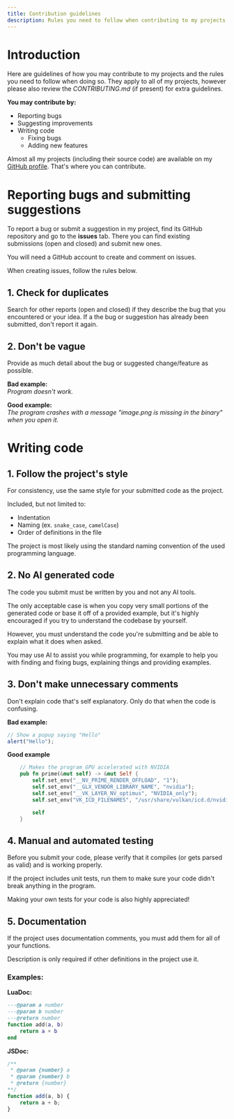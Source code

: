 ```yaml
---
title: Contribution guidelines
description: Rules you need to follow when contributing to my projects
---
```


# Introduction

Here are guidelines of how you may contribute to my projects and the rules you need to follow when doing so.
They apply to all of my projects, however please also review the *CONTRIBUTING.md* (if present) for extra guidelines.

**You may contribute by:**
- Reporting bugs
- Suggesting improvements
- Writing code
    - Fixing bugs
    - Adding new features

Almost all my projects (including their source code) are available on my [GitHub profile](https://github.com/wolfyxon).
That's where you can contribute.

# Reporting bugs and submitting suggestions
To report a bug or submit a suggestion in my project, find its GitHub repository and go to the **issues** tab.
There you can find existing submissions (open and closed) and submit new ones.

You will need a GitHub account to create and comment on issues.

When creating issues, follow the rules below.

## 1. Check for duplicates
Search for other reports (open and closed) if they describe the bug that you encountered or your idea.
If a the bug or suggestion has already been submitted, don't report it again.

## 2. Don't be vague 
Provide as much detail about the bug or suggested change/feature as possible.

**Bad example:**  
*Program doesn't work.*

**Good example:**  
*The program crashes with a message "image.png is missing in the binary" when you open it.*

# Writing code

## 1. Follow the project's style

For consistency, use the same style for your submitted code as the project.

Included, but not limited to:
- Indentation
- Naming (ex. `snake_case`, `camelCase`)
- Order of definitions in the file

The project is most likely using the standard naming convention of the used programming language.

## 2. No AI generated code
The code you submit must be written by you and not any AI tools.

The only acceptable case is when you copy very small portions of the generated code or base it off of a provided example, but it's highly
encouraged if you try to understand the codebase by yourself.

However, you must understand the code you're submitting and be able to explain what it does when asked. 

You may use AI to assist you while programming, for example to help you with finding and fixing bugs, explaining things and providing examples.

## 3. Don't make unnecessary comments
Don't explain code that's self explanatory.
Only do that when the code is confusing.

**Bad example:**
```javascript
// Show a popup saying "Hello"
alert("Hello");
```

**Good example**
```rust
    // Makes the program GPU accelerated with NVIDIA
    pub fn prime(&mut self) -> &mut Self {
        self.set_env("__NV_PRIME_RENDER_OFFLOAD", "1");
        self.set_env("__GLX_VENDOR_LIBRARY_NAME", "nvidia");
        self.set_env("__VK_LAYER_NV_optimus", "NVIDIA_only");
        self.set_env("VK_ICD_FILENAMES", "/usr/share/vulkan/icd.d/nvidia_icd.json");

        self
    }
```

## 4. Manual and automated testing
Before you submit your code, please verify that it compiles (or gets parsed as valid) and is working properly.

If the project includes unit tests, run them to make sure your code didn't break anything in the program.

Making your own tests for your code is also highly appreciated!

## 5. Documentation
If the project uses documentation comments, you must add them for all of your functions.

Description is only required if other definitions in the project use it.

### Examples:
**LuaDoc:**
```lua
---@param a number
---@param b number
---@return number
function add(a, b)
    return a + b
end
```

**JSDoc:**
```js
/**
 * @param {number} a
 * @param {number} b
 * @return {number}
**/
function add(a, b) {
    return a + b;
}
```